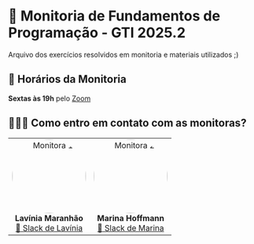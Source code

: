 # 📘 Monitoria de Fundamentos de Programação - GTI 2025.2

Arquivo dos exercícios resolvidos em monitoria e materiais utilizados ;)  

## 📅 Horários da Monitoria

**Sextas às 19h** pelo [Zoom](https://cesar.zoom.us/j/88466465859)

## 👩‍🏫💬 Como entro em contato com as monitoras?

<p align="center">
  <table>
    <tr>
      <td align="center">
        <img src="https://github.com/user-attachments/assets/d44f8a41-6b5c-4222-bcba-d54307a6d60f" width="150" style="border-radius:50%" alt="Monitora 1"/><br/>
        <b>Lavínia Maranhão</b><br/>
      <a href="https://cesarschool.slack.com/team/U06KECU543X"> 💬 Slack de Lavínia</a>
      </td>
      <td align="center">
        <img src="https://github.com/user-attachments/assets/30797556-20e6-4d8f-aba9-8fc5c534db34" width="150" style="border-radius:50%" alt="Monitora 2"/><br/>
        <b>Marina Hoffmann</b><br/>
        <a href="https://cesarschool.slack.com/team/U06LF02J22J">💬 Slack de Marina</a>
      </td>
    </tr>
  </table>
</p>






